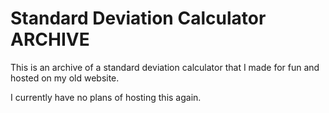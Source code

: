 # Standard Deviation Calculator ARCHIVE
This is an archive of a standard deviation calculator that I made for fun and hosted on my old website.

I currently have no plans of hosting this again.

